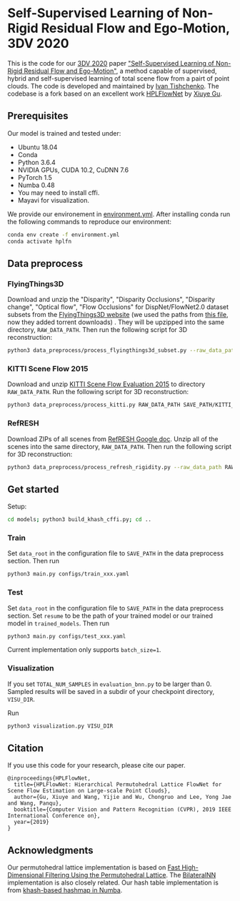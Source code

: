 # Self-Supervised Learning of Non-Rigid Residual Flow and Ego-Motion, 3DV 2020
This is the code for our [3DV 2020](http://www.3dv.org/) paper ["Self-Supervised Learning of Non-Rigid Residual Flow and Ego-Motion"](https://arxiv.org/abs/2009.10467), a method capable of supervised, hybrid and self-supervised learning of total scene flow from a pairt of point clouds. The code is developed and maintained by [Ivan Tishchenko](https://tishchenko.me/). The codebase is a fork based on an excellent work [HPLFlowNet](https://web.cs.ucdavis.edu/~yjlee/projects/cvpr2019-HPLFlowNet.pdf) by [Xiuye Gu](https://github.com/laoreja).

## Prerequisites
Our model is trained and tested under:
* Ubuntu 18.04
* Conda
* Python 3.6.4
* NVIDIA GPUs, CUDA 10.2, CuDNN 7.6
* PyTorch 1.5
* Numba 0.48
* You may need to install cffi.
* Mayavi for visualization. 

We provide our environement in [environment.yml](https://github.com/ivantishchenko/Self-Supervised_Flow_and_Ego-Motion/blob/master/environment.yml). After installing conda run the following commands to reproduce our environment:
```bash
conda env create -f environment.yml
conda activate hplfn
```

## Data preprocess

### FlyingThings3D
Download and unzip the "Disparity", "Disparity Occlusions", "Disparity change", "Optical flow", "Flow Occlusions" for DispNet/FlowNet2.0 dataset subsets from the [FlyingThings3D website](https://lmb.informatik.uni-freiburg.de/resources/datasets/SceneFlowDatasets.en.html) (we used the paths from [this file](https://lmb.informatik.uni-freiburg.de/data/FlyingThings3D_subset/FlyingThings3D_subset_all_download_paths.txt), now they added torrent downloads)
. They will be upzipped into the same directory, `RAW_DATA_PATH`. Then run the following script for 3D reconstruction:

```bash
python3 data_preprocess/process_flyingthings3d_subset.py --raw_data_path RAW_DATA_PATH --save_path SAVE_PATH/FlyingThings3D_subset_processed_35m --only_save_near_pts
```

### KITTI Scene Flow 2015
Download and unzip [KITTI Scene Flow Evaluation 2015](http://www.cvlibs.net/download.php?file=data_scene_flow.zip) to directory `RAW_DATA_PATH`.
Run the following script for 3D reconstruction:

```bash
python3 data_preprocess/process_kitti.py RAW_DATA_PATH SAVE_PATH/KITTI_processed_occ_final
```

### RefRESH
Download ZIPs of all scenes from [RefRESH Google doc](https://drive.google.com/drive/folders/1Im1_ehSg4ALzeGctYGzvUv9KhcRlHXu_).
Unzip all of the scenes into the same directory, `RAW_DATA_PATH`. Then run the following script for 3D reconstruction:

```bash
python3 data_preprocess/process_refresh_rigidity.py --raw_data_path RAW_DATA_PATH --save_path SAVE_PATH/REFRESH_pc --only_save_near_pts
```

## Get started
Setup:
```bash
cd models; python3 build_khash_cffi.py; cd ..
```

### Train
Set `data_root` in the configuration file to `SAVE_PATH` in the data preprocess section. Then run
```bash
python3 main.py configs/train_xxx.yaml
```

### Test
Set `data_root` in the configuration file to `SAVE_PATH` in the data preprocess section. Set `resume` to be the path of your trained model or our trained model in `trained_models`. Then run
```bash
python3 main.py configs/test_xxx.yaml
```

Current implementation only supports `batch_size=1`.

### Visualization
If you set `TOTAL_NUM_SAMPLES` in `evaluation_bnn.py` to be larger than 0. Sampled results will be saved in a subdir of your checkpoint directory, `VISU_DIR`.

Run
```bash
python3 visualization.py VISU_DIR
``` 

## Citation

If you use this code for your research, please cite our paper.


```
@inproceedings{HPLFlowNet,
  title={HPLFlowNet: Hierarchical Permutohedral Lattice FlowNet for
Scene Flow Estimation on Large-scale Point Clouds},
  author={Gu, Xiuye and Wang, Yijie and Wu, Chongruo and Lee, Yong Jae and Wang, Panqu},
  booktitle={Computer Vision and Pattern Recognition (CVPR), 2019 IEEE International Conference on},
  year={2019}
}
```
## Acknowledgments
Our permutohedral lattice implementation is based on [Fast High-Dimensional Filtering Using the Permutohedral Lattice](http://graphics.stanford.edu/papers/permutohedral/). The [BilateralNN](https://github.com/MPI-IS/bilateralNN) implementation is also closely related.
Our hash table implementation is from [khash-based hashmap in Numba](https://github.com/synapticarbors/khash_numba).
